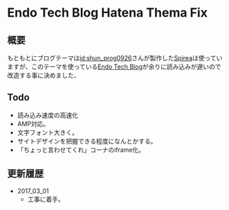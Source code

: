 # Endo Tech Blog Hatena Thema Fix

##  概要

もともとにブログテーマは[id:shun_prog0926](http://www.ituore.com/about)さんが製作した[Spirea](http://www.ituore.com/entry/spirea)は使っていますが、このテーマを使っている[Endo Tech Blog](http://kikuchi1201.hateblo.jp/)が余りに読み込みが遅いので改造する事に決めました、

## Todo

- 読み込み速度の高速化
- AMP対応。
- 文字フォント大きく。
- サイトデザインを把握できる程度になんとかする。
- 「ちょっと言わせてくれ」コーナのiframe化。

## 更新履歴

- 2017_03_01
  - 工事に着手。
